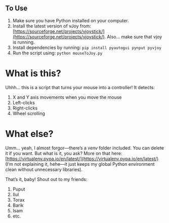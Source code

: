 ## To Use

1. Make sure you have Python installed on your computer.
2. Install the latest version of vJoy from: [https://sourceforge.net/projects/vjoystick/](https://sourceforge.net/projects/vjoystick/). Also... make sure that vjoy is running.
3. Install dependencies by running: `pip install pyautogui pynput pyvjoy`
4. Run the script using: `python mouseToJoy.py`

# What is this?
Uhhh... this is a script that turns your mouse into a controller! It detects:

1. X and Y axis movements when you move the mouse
2. Left-clicks
3. Right-clicks
4. Wheel scrolling

# What else?
Umm... yeah, I almost forgor—there’s a *venv* folder included. You can delete it if you want. But what is it, you ask? More on that here: [https://virtualenv.pypa.io/en/latest/](https://virtualenv.pypa.io/en/latest/) (I’m not explaining it, hehe—it just keeps my global Python environment clean without unnecessary libraries).

That’s it, baby! Shout out to my friends:
1. Puput
2. Ilul
3. Torax
4. Barik
5. Isam
6. etc.
